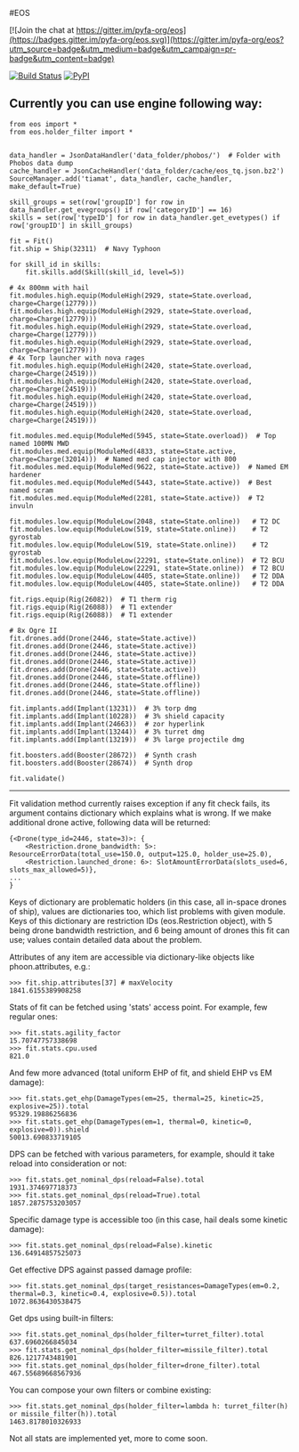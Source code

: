#EOS

[![Join the chat at https://gitter.im/pyfa-org/eos](https://badges.gitter.im/pyfa-org/eos.svg)](https://gitter.im/pyfa-org/eos?utm_source=badge&utm_medium=badge&utm_campaign=pr-badge&utm_content=badge)

[![Build Status](https://travis-ci.org/pyfa-org/eos.svg?branch=master)](https://travis-ci.org/pyfa-org/eos)
[![PyPI](https://img.shields.io/pypi/v/Eos.svg)](https://pypi.python.org/pypi/Eos/)

Currently you can use engine following way:
-------------------------------------------------------------------------------

    from eos import *
    from eos.holder_filter import *


    data_handler = JsonDataHandler('data_folder/phobos/')  # Folder with Phobos data dump
    cache_handler = JsonCacheHandler('data_folder/cache/eos_tq.json.bz2')
    SourceManager.add('tiamat', data_handler, cache_handler, make_default=True)

    skill_groups = set(row['groupID'] for row in data_handler.get_evegroups() if row['categoryID'] == 16)
    skills = set(row['typeID'] for row in data_handler.get_evetypes() if row['groupID'] in skill_groups)

    fit = Fit()
    fit.ship = Ship(32311)  # Navy Typhoon

    for skill_id in skills:
        fit.skills.add(Skill(skill_id, level=5))

    # 4x 800mm with hail
    fit.modules.high.equip(ModuleHigh(2929, state=State.overload, charge=Charge(12779)))
    fit.modules.high.equip(ModuleHigh(2929, state=State.overload, charge=Charge(12779)))
    fit.modules.high.equip(ModuleHigh(2929, state=State.overload, charge=Charge(12779)))
    fit.modules.high.equip(ModuleHigh(2929, state=State.overload, charge=Charge(12779)))
    # 4x Torp launcher with nova rages
    fit.modules.high.equip(ModuleHigh(2420, state=State.overload, charge=Charge(24519)))
    fit.modules.high.equip(ModuleHigh(2420, state=State.overload, charge=Charge(24519)))
    fit.modules.high.equip(ModuleHigh(2420, state=State.overload, charge=Charge(24519)))
    fit.modules.high.equip(ModuleHigh(2420, state=State.overload, charge=Charge(24519)))

    fit.modules.med.equip(ModuleMed(5945, state=State.overload))  # Top named 100MN MWD
    fit.modules.med.equip(ModuleMed(4833, state=State.active, charge=Charge(32014)))  # Named med cap injector with 800
    fit.modules.med.equip(ModuleMed(9622, state=State.active))  # Named EM hardener
    fit.modules.med.equip(ModuleMed(5443, state=State.active))  # Best named scram
    fit.modules.med.equip(ModuleMed(2281, state=State.active))  # T2 invuln

    fit.modules.low.equip(ModuleLow(2048, state=State.online))   # T2 DC
    fit.modules.low.equip(ModuleLow(519, state=State.online))    # T2 gyrostab
    fit.modules.low.equip(ModuleLow(519, state=State.online))    # T2 gyrostab
    fit.modules.low.equip(ModuleLow(22291, state=State.online))  # T2 BCU
    fit.modules.low.equip(ModuleLow(22291, state=State.online))  # T2 BCU
    fit.modules.low.equip(ModuleLow(4405, state=State.online))   # T2 DDA
    fit.modules.low.equip(ModuleLow(4405, state=State.online))   # T2 DDA

    fit.rigs.equip(Rig(26082))  # T1 therm rig
    fit.rigs.equip(Rig(26088))  # T1 extender
    fit.rigs.equip(Rig(26088))  # T1 extender

    # 8x Ogre II
    fit.drones.add(Drone(2446, state=State.active))
    fit.drones.add(Drone(2446, state=State.active))
    fit.drones.add(Drone(2446, state=State.active))
    fit.drones.add(Drone(2446, state=State.active))
    fit.drones.add(Drone(2446, state=State.active))
    fit.drones.add(Drone(2446, state=State.offline))
    fit.drones.add(Drone(2446, state=State.offline))
    fit.drones.add(Drone(2446, state=State.offline))

    fit.implants.add(Implant(13231))  # 3% torp dmg
    fit.implants.add(Implant(10228))  # 3% shield capacity
    fit.implants.add(Implant(24663))  # zor hyperlink
    fit.implants.add(Implant(13244))  # 3% turret dmg
    fit.implants.add(Implant(13219))  # 3% large projectile dmg

    fit.boosters.add(Booster(28672))  # Synth crash
    fit.boosters.add(Booster(28674))  # Synth drop

    fit.validate()

-------------------------------------------------------------------------------

Fit validation method currently raises exception if any fit check fails, its argument contains dictionary which explains what is wrong. If we make additional drone active, following data will be returned:

    {<Drone(type_id=2446, state=3)>: {
        <Restriction.drone_bandwidth: 5>: ResourceErrorData(total_use=150.0, output=125.0, holder_use=25.0),
        <Restriction.launched_drone: 6>: SlotAmountErrorData(slots_used=6, slots_max_allowed=5)},
    ...
    }

Keys of dictionary are problematic holders (in this case, all in-space drones of ship), values are dictionaries too, which list problems with given module. Keys of this dictionary are restriction IDs (eos.Restriction object), with 5 being drone bandwidth restriction, and 6 being amount of drones this fit can use; values contain detailed data about the problem.

Attributes of any item are accessible via dictionary-like objects like phoon.attributes, e.g.:

    >>> fit.ship.attributes[37] # maxVelocity
    1841.6155389908258

Stats of fit can be fetched using 'stats' access point. For example, few regular ones:

    >>> fit.stats.agility_factor
    15.70747757338698
    >>> fit.stats.cpu.used
    821.0

And few more advanced (total uniform EHP of fit, and shield EHP vs EM damage):

    >>> fit.stats.get_ehp(DamageTypes(em=25, thermal=25, kinetic=25, explosive=25)).total
    95329.19886256836
    >>> fit.stats.get_ehp(DamageTypes(em=1, thermal=0, kinetic=0, explosive=0)).shield
    50013.690833719105

DPS can be fetched with various parameters, for example, should it take reload into consideration or not:

    >>> fit.stats.get_nominal_dps(reload=False).total
    1931.374697718373
    >>> fit.stats.get_nominal_dps(reload=True).total
    1857.2875753203057

Specific damage type is accessible too (in this case, hail deals some kinetic damage):

    >>> fit.stats.get_nominal_dps(reload=False).kinetic
    136.64914857525073

Get effective DPS against passed damage profile:

    >>> fit.stats.get_nominal_dps(target_resistances=DamageTypes(em=0.2, thermal=0.3, kinetic=0.4, explosive=0.5)).total
    1072.8636430538475

Get dps using built-in filters:

    >>> fit.stats.get_nominal_dps(holder_filter=turret_filter).total
    637.6960266845034
    >>> fit.stats.get_nominal_dps(holder_filter=missile_filter).total
    826.1217743481901
    >>> fit.stats.get_nominal_dps(holder_filter=drone_filter).total
    467.55689668567936

You can compose your own filters or combine existing:

    >>> fit.stats.get_nominal_dps(holder_filter=lambda h: turret_filter(h) or missile_filter(h)).total
    1463.8178010326933

Not all stats are implemented yet, more to come soon.
